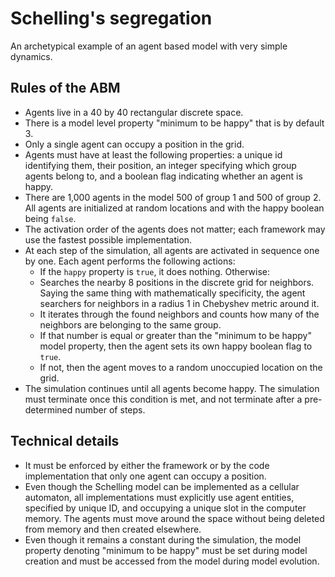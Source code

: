 # Schelling's segregation

An archetypical example of an agent based model with very simple dynamics.

## Rules of the ABM

- Agents live in a 40 by 40 rectangular discrete space.
- There is a model level property "minimum to be happy" that is by default 3.
- Only a single agent can occupy a position in the grid.
- Agents must have at least the following properties: a unique id identifying them, their position, an integer specifying which group agents belong to, and a boolean flag indicating whether an agent is happy.
- There are 1,000 agents in the model 500 of group 1 and 500 of group 2. All agents are initialized at random locations and with the happy boolean being `false`.
- The activation order of the agents does not matter; each framework may use the fastest possible implementation.
- At each step of the simulation, all agents are activated in sequence one by one. Each agent performs the following actions:
  - If the `happy` property is `true`, it does nothing. Otherwise:
  - Searches the nearby 8 positions in the discrete grid for neighbors. Saying the same thing with mathematically specificity, the agent searchers for neighbors in a radius 1 in Chebyshev metric around it.
  - It iterates through the found neighbors and counts how many of the neighbors are belonging to the same group.
  - If that number is equal or greater than the "minimum to be happy" model property, then the agent sets its own happy boolean flag to `true`.
  - If not, then the agent moves to a random unoccupied location on the grid.
- The simulation continues until all agents become happy. The simulation must terminate once this condition is met, and not terminate after a pre-determined number of steps.


## Technical details

- It must be enforced by either the framework or by the code implementation that only one agent can occupy a position.
- Even though the Schelling model can be implemented as a cellular automaton, all implementations must explicitly use agent entities, specified by unique ID, and occupying a unique slot in the computer memory. The agents must move around the space without being deleted from memory and then created elsewhere.
- Even though it remains a constant during the simulation, the model property denoting "minimum to be happy" must be set during model creation and must be accessed from the model during model evolution.